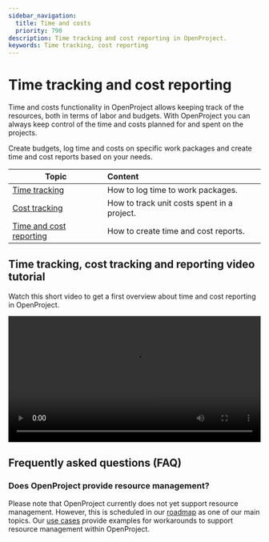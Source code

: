 ```yaml
---
sidebar_navigation:
  title: Time and costs
  priority: 790
description: Time tracking and cost reporting in OpenProject.
keywords: Time tracking, cost reporting
---
```


# Time tracking and cost reporting

Time and costs functionality in OpenProject allows keeping track of the resources,  both in terms of labor and budgets. With OpenProject you can always keep control of the time and costs planned for and spent on the projects.

Create budgets, log time and costs on specific work packages and create time and cost reports based on your needs.

| Topic                                | Content                                     |
|--------------------------------------|:--------------------------------------------|
| [Time tracking](time-tracking)       | How to log time to work packages.           |
| [Cost tracking](cost-tracking)       | How to track unit costs spent in a project. |
| [Time and cost reporting](reporting) | How to create time and cost reports.        |

## Time tracking, cost tracking and reporting video tutorial

Watch this short video to get a first overview about time and cost reporting in OpenProject.

<video src="https://openproject-docs.s3.eu-central-1.amazonaws.com/videos/OpenProject-Track-Time-and-Costs.mp4" type="video/mp4" controls="" style="width:100%"></video>
## Frequently asked questions (FAQ)

### Does OpenProject provide resource management?

Please note that OpenProject currently does not yet support resource management. However, this is scheduled in our [roadmap](https://community.openproject.org/projects/openproject/roadmap) as one of our main topics. Our [use cases](../../use-cases/resource-management/) provide examples for workarounds to support resource management within OpenProject.
